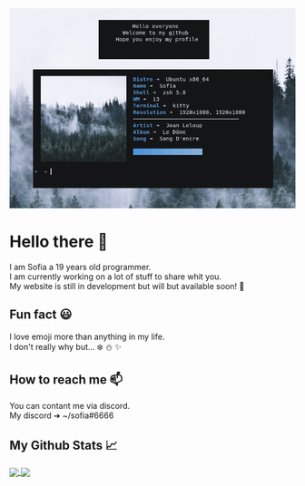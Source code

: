 [![Header](https://github.com/Soofiaaa/Soofiaaa/blob/main/assset/Header.png "Header")](https://github.com/Soofiaaa)
# Hello there 👋
I am Sofia a 19 years old programmer. <br/>
I am currently working on a lot of stuff to share whit you. <br/>
My website is still in development but will but available soon! :dizzy:

## Fun fact :smiley:
I love emoji more than anything in my life. <br/>
I don't really why but... :snowflake: :snowman: :sparkles:

## How to reach me 📫
You can contant me via discord. <br/>
My discord ➔ ~/sofia#6666

## My Github Stats &#x1f4c8;
<a href="https://github.com/Soofiaaa">
  <img align="center" src="https://github-readme-stats.vercel.app/api/top-langs/?username=Soofiaaa&title_color=ffffff&text_color=c9cacc&icon_color=2bbc8a&bg_color=1d1f21">
</a>

<a href="https://github.com/Soofiaaa">
  <img align="center" src="https://github-readme-stats.vercel.app/api?username=Soofiaaa&show_icons=true&line_height=27&count_private=true&title_color=ffffff&text_color=c9cacc&icon_color=2bbc8a&bg_color=1d1f21">
</a>
